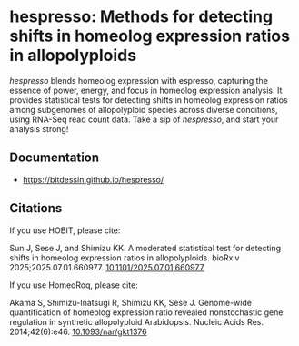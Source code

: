 # hespresso: Methods for detecting shifts in homeolog expression ratios in allopolyploids
    
_hespresso_ blends homeolog expression with espresso, capturing
the essence of power, energy, and focus in homeolog expression analysis.
It provides statistical tests for detecting shifts in homeolog expression
ratios among subgenomes of allopolyploid species across diverse conditions,
using RNA-Seq read count data.
Take a sip of _hespresso_, and start your analysis strong!

## Documentation

- https://bitdessin.github.io/hespresso/

## Citations

If you use HOBIT, please cite:

Sun J, Sese J, and Shimizu KK.
A moderated statistical test for detecting shifts in homeolog expression ratios
in allopolyploids.
bioRxiv 2025;2025.07.01.660977.
[10.1101/2025.07.01.660977](https://doi.org/10.1101/2025.07.01.660977)


If you use HomeoRoq, please cite:

Akama S, Shimizu-Inatsugi R, Shimizu KK, Sese J.
Genome-wide quantification of homeolog expression ratio revealed nonstochastic
gene regulation in synthetic allopolyploid Arabidopsis.
Nucleic Acids Res. 2014;42(6):e46.
[10.1093/nar/gkt1376](https://doi.org/10.1093/nar/gkt1376)

